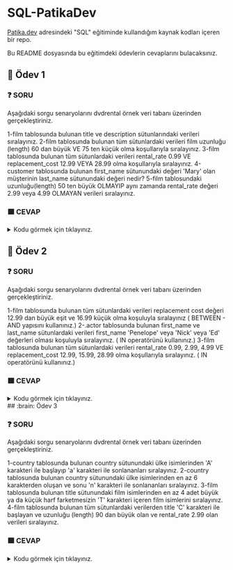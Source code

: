 # SQL-PatikaDev
[Patika.dev](https://app.patika.dev/egitimler) adresindeki "SQL" eğitiminde kullandığım kaynak kodları içeren bir repo.

Bu README dosyasında bu eğitimdeki ödevlerin cevaplarını bulacaksınız.
## :brain: Ödev 1 

### :question: SORU 
Aşağıdaki sorgu senaryolarını dvdrental örnek veri tabanı üzerinden gerçekleştiriniz.

1-film tablosunda bulunan title ve description sütunlarındaki verileri sıralayınız.
2-film tablosunda bulunan tüm sütunlardaki verileri film uzunluğu (length) 60 dan büyük VE 75 ten küçük olma koşullarıyla sıralayınız.
3-film tablosunda bulunan tüm sütunlardaki verileri rental_rate 0.99 VE replacement_cost 12.99 VEYA 28.99 olma koşullarıyla sıralayınız.
4-customer tablosunda bulunan first_name sütunundaki değeri 'Mary' olan müşterinin last_name sütunundaki değeri nedir?
5-film tablosundaki uzunluğu(length) 50 ten büyük OLMAYIP aynı zamanda rental_rate değeri 2.99 veya 4.99 OLMAYAN verileri sıralayınız.

### :green_square: CEVAP

<details>
<summary>Kodu görmek için tıklayınız.</summary>

SELECT title , description FROM film ;

SELECT * FROM film 
WHERE  length > 60 AND length < 75 ;

SELECT * FROM film 
WHERE  rental_rate = 0.99 AND (replacement_cost = 12.99 OR replacement_cost = 28.99) ;

SELECT last_name FROM customer 
WHERE  first_name = 'Mary' ;

SELECT * FROM film 
WHERE  length <= 50 AND NOT(rental_rate = 2.99 OR rental_rate = 4.99) ;
</details>

## :brain: Ödev 2

### :question: SORU 
Aşağıdaki sorgu senaryolarını dvdrental örnek veri tabanı üzerinden gerçekleştiriniz.

1-film tablosunda bulunan tüm sütunlardaki verileri replacement cost değeri 12.99 dan büyük eşit ve 16.99 küçük olma koşuluyla sıralayınız ( BETWEEN - AND yapısını kullanınız.)
2-.actor tablosunda bulunan first_name ve last_name sütunlardaki verileri first_name 'Penelope' veya 'Nick' veya 'Ed' değerleri olması koşuluyla sıralayınız. ( IN operatörünü kullanınız.)
3-film tablosunda bulunan tüm sütunlardaki verileri rental_rate 0.99, 2.99, 4.99 VE replacement_cost 12.99, 15.99, 28.99 olma koşullarıyla sıralayınız. ( IN operatörünü kullanınız.)

### :green_square: CEVAP

<details>
<summary>Kodu görmek için tıklayınız.</summary>
SELECT  * FROM film
WHERE replacement_cost BETWEEN  12.99 AND  16.99 ;

SELECT first_name , last_name FROM actor
WHERE first_name IN('Penelope' , 'Nick' , 'Ed') ;

SELECT * FROM film 
WHERE rental_rate IN(0.99 , 2.99 , 4.99) AND  replacement_cost IN(12.99 , 15.99 , 28.99) ;
</details>
## :brain: Ödev 3

### :question: SORU 
Aşağıdaki sorgu senaryolarını dvdrental örnek veri tabanı üzerinden gerçekleştiriniz.

1-country tablosunda bulunan country sütunundaki ülke isimlerinden 'A' karakteri ile başlayıp 'a' karakteri ile sonlananları sıralayınız.
2-country tablosunda bulunan country sütunundaki ülke isimlerinden en az 6 karakterden oluşan ve sonu 'n' karakteri ile sonlananları sıralayınız.
3-film tablosunda bulunan title sütunundaki film isimlerinden en az 4 adet büyük ya da küçük harf farketmesizin 'T' karakteri içeren film isimlerini sıralayınız.
4-film tablosunda bulunan tüm sütunlardaki verilerden title 'C' karakteri ile başlayan ve uzunluğu (length) 90 dan büyük olan ve rental_rate 2.99 olan verileri sıralayınız.

### :green_square: CEVAP

<details>
<summary>Kodu görmek için tıklayınız.</summary>
SELECT country FROM country
WHERE country LIKE 'A%a' ;

SELECT country FROM country
WHERE country LIKE '_____%n' ;

SELECT title FROM film
WHERE title ILIKE '%T%T%T%T%' ;

SELECT * FROM film
WHERE title LIKE 'C%' AND length > 90 AND rental_rate = 2.99 ;
</details>
